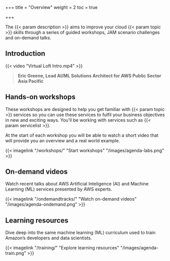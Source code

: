 +++
title = "Overview"
weight = 2
toc = true

+++

The {{< param description >}} aims to improve your cloud {{< param topic >}} skills through a 
series of guided workshops, JAM scenario challenges and on-demand talks. 

## Introduction
{{< video "Virtual Loft Intro.mp4" >}}

>  **Eric Greene, Lead AI/ML Solutions Architect for AWS Public Sector Asia Pacific** 

 
## Hands-on workshops

These workshops are designed to help you get familiar with {{< param topic >}} services so you 
can use these services to fulfil your business objectives in new and exciting ways. 
You'll be working with services such as {{< param servicelist >}}. 

At the start of each workshop you will be able to watch a short video that will 
provide you an overview and a real world example.

{{< imagelink "/workshops/" "Start workshops" "/images/agenda-labs.png" >}}


## On-demand videos

Watch recent talks about AWS Artificial Inteligence (AI) and Machine Learning (ML) services
presented by AWS experts.

{{< imagelink "/ondemandtracks/" "Watch on-demand videos" "/images/agenda-ondemand.png" >}}


## Learning resources

Dive deep into the same machine learning (ML) curriculum used to train Amazon’s developers 
and data scientists.

{{< imagelink "/training/" "Explore learning resources" "/images/agenda-train.png" >}}